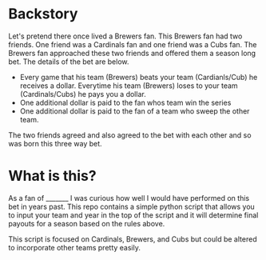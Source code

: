 # Backstory

Let's pretend there once lived a Brewers fan. This Brewers fan had two friends. One friend was a Cardinals fan and one friend was a Cubs fan. The Brewers fan approached these two friends and offered them a season long bet. The details of the bet are below.

 - Every game that his team (Brewers) beats your team (Cardianls/Cub) he receives a dollar. Everytime his team (Brewers) loses to your team (Cardinals/Cubs) he pays you a dollar.
 - One additional dollar is paid to the fan whos team win the series
 - One additional dollar is paid to the fan of a team who sweep the other team.

 The two friends agreed and also agreed to the bet with each other and so was born this three way bet.

 # What is this?

 As a fan of _______ I was curious how well I would have performed on this bet in years past. This repo contains a simple python script that allows you to input your team and year in the top of the script and it will determine final payouts for a season based on the rules above.

 This script is focused on Cardinals, Brewers, and Cubs but could be altered to incorporate other teams pretty easily.